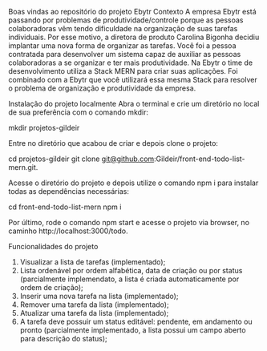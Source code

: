 Boas vindas ao repositório do projeto Ebytr
Contexto
A empresa Ebytr está passando por problemas de produtividade/controle porque as pessoas colaboradoras vêm tendo dificuldade na organização de suas tarefas individuais. Por esse motivo, a diretora de produto Carolina Bigonha decidiu implantar uma nova forma de organizar as tarefas. Você foi a pessoa contratada para desenvolver um sistema capaz de auxiliar as pessoas colaboradoras a se organizar e ter mais produtividade. Na Ebytr o time de desenvolvimento utiliza a Stack MERN para criar suas aplicações. Foi combinado com a Ebytr que você utilizará essa mesma Stack para resolver o problema de organização e produtividade da empresa.

Instalação do projeto localmente
Abra o terminal e crie um diretório no local de sua preferência com o comando mkdir:

mkdir projetos-gildeir

Entre no diretório que acabou de criar e depois clone o projeto:

cd projetos-gildeir git clone git@github.com:Gildeir/front-end-todo-list-mern.git.

Acesse o diretório do projeto e depois utilize o comando npm i para instalar todas as dependências necessárias:

cd front-end-todo-list-mern npm i

Por último, rode o comando npm start e acesse o projeto via browser, no caminho http://localhost:3000/todo.

Funcionalidades do projeto
1) Visualizar a lista de tarefas (implementado);
2) Lista ordenável por ordem alfabética, data de criação ou por status (parcialmente implemendato, a lista é criada automaticamente por ordem de criação);
3) Inserir uma nova tarefa na lista (implementado);
4) Remover uma tarefa da lista (implementado);
5) Atualizar uma tarefa da lista (implementado);
6) A tarefa deve possuir um status editável: pendente, em andamento ou pronto (parcialmente implementado, a lista possui um campo aberto para descrição do status);